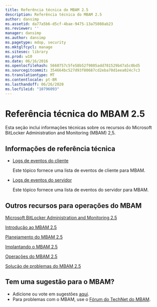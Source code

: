 ```yaml
---
title: Referência técnica do MBAM 2.5
description: Referência técnica do MBAM 2.5
author: dansimp
ms.assetid: da77a5b6-d5cf-4bae-9475-13a75088ab23
ms.reviewer: ''
manager: dansimp
ms.author: dansimp
ms.pagetype: mdop, security
ms.mktglfcycl: manage
ms.sitesec: library
ms.prod: w10
ms.date: 06/16/2016
ms.openlocfilehash: 5660757c5fe58b52f9805add781529b47a5c0bd5
ms.sourcegitcommit: 354664bc527d93f80687cd2eba70d1eea024c7c3
ms.translationtype: MT
ms.contentlocale: pt-BR
ms.lasthandoff: 06/26/2020
ms.locfileid: "10796093"
---
```

# Referência técnica do MBAM 2.5


Esta seção inclui informações técnicas sobre os recursos do Microsoft BitLocker Administration and Monitoring (MBAM) 2,5.

## Informações de referência técnica


-   [Logs de eventos do cliente](client-event-logs.md)

    Este tópico fornece uma lista de eventos de cliente para MBAM.

-   [Logs de eventos do servidor](server-event-logs.md)

    Este tópico fornece uma lista de eventos do servidor para MBAM.

## Outros recursos para operações do MBAM


[Microsoft BitLocker Administration and Monitoring 2.5](index.md)

[Introdução ao MBAM 2.5](getting-started-with-mbam-25.md)

[Planejamento do MBAM 2.5](planning-for-mbam-25.md)

[Implantando o MBAM 2.5](deploying-mbam-25.md)

[Operações do MBAM 2.5](operations-for-mbam-25.md)

[Solução de problemas do MBAM 2.5](troubleshooting-mbam-25.md)

## Tem uma sugestão para o MBAM?
- Adicione ou vote em sugestões [aqui](http://mbam.uservoice.com/forums/268571-microsoft-bitlocker-administration-and-monitoring). 
- Para problemas com o MBAM, use o [Fórum do TechNet do MBAM](https://social.technet.microsoft.com/Forums/home?forum=mdopmbam).

 

 






